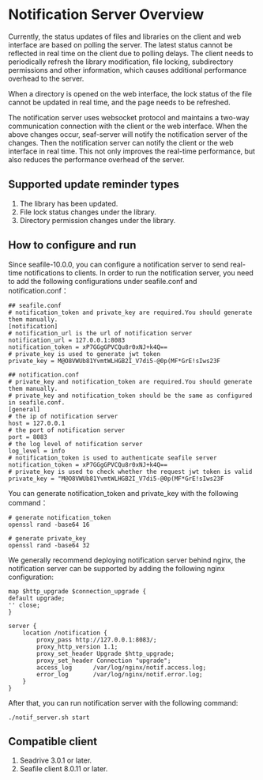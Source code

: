 # Notification Server Overview

Currently, the status updates of files and libraries on the client and web interface are based on polling the server. The latest status cannot be reflected in real time on the client due to polling delays. The client needs to periodically refresh the library modification, file locking, subdirectory permissions and other information, which causes additional performance overhead to the server.

When a directory is opened on the web interface, the lock status of the file cannot be updated in real time, and the page needs to be refreshed.

The notification server uses websocket protocol and maintains a two-way communication connection with the client or the web interface. When the above changes occur, seaf-server will notify the notification server of the changes. Then the notification server can notify the client or the web interface in real time. This not only improves the real-time performance, but also reduces the performance overhead of the server.

## Supported update reminder types

1. The library has been updated.
2. File lock status changes under the library.
3. Directory permission changes under the library.

## How to configure and run

Since seafile-10.0.0, you can configure a notification server to send real-time notifications to clients. In order to run the notification server, you need to add the following configurations under seafile.conf and notification.conf：

```
## seafile.conf
# notification_token and private_key are required.You should generate them manually.
[notification]
# notification_url is the url of notification server
notification_url = 127.0.0.1:8083
notification_token = xP7GGgGPVCQu8r0xNJ+k4Q==
# private_key is used to generate jwt token
private_key = M@O8VWUb81YvmtWLHGB2I_V7di5-@0p(MF*GrE!sIws23F

## notification.conf
# private_key and notification_token are required.You should generate them manually.
# private_key and notification_token should be the same as configured in seafile.conf.
[general]
# the ip of notification server
host = 127.0.0.1
# the port of notification server
port = 8083
# the log level of notification server
log_level = info
# notification_token is used to authenticate seafile server
notification_token = xP7GGgGPVCQu8r0xNJ+k4Q==
# private_key is used to check whether the request jwt token is valid
private_key = "M@O8VWUb81YvmtWLHGB2I_V7di5-@0p(MF*GrE!sIws23F

```

You can generate notification_token and private_key with the following command：

```
# generate notification_token
openssl rand -base64 16

# generate private_key
openssl rand -base64 32

```

We generally recommend deploying notification server behind nginx, the notification server can be supported by adding the following nginx configuration:

```
map $http_upgrade $connection_upgrade {
default upgrade;
'' close;
}

server {
    location /notification {
        proxy_pass http://127.0.0.1:8083/;
        proxy_http_version 1.1;
        proxy_set_header Upgrade $http_upgrade;
        proxy_set_header Connection "upgrade";
        access_log      /var/log/nginx/notif.access.log;
        error_log       /var/log/nginx/notif.error.log;
    }
}

```

After that, you can run notification server with the following command:

```
./notif_server.sh start

```

## Compatible client

1. Seadrive 3.0.1 or later.
2. Seafile client 8.0.11 or later.


